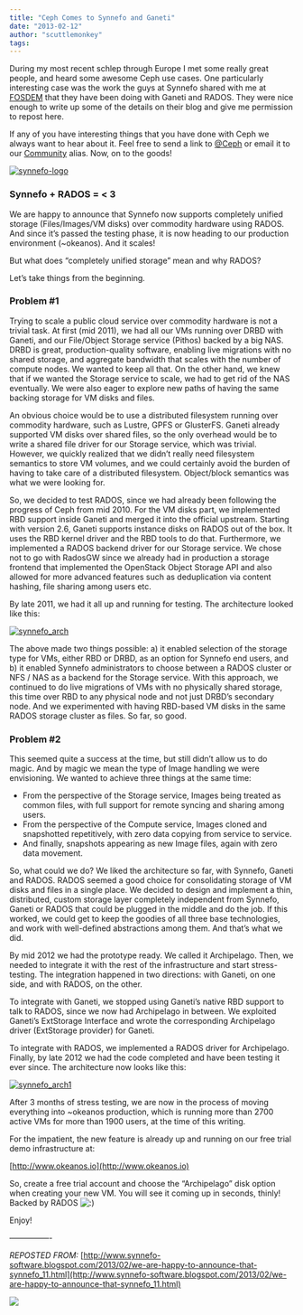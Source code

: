 ```yaml
---
title: "Ceph Comes to Synnefo and Ganeti"
date: "2013-02-12"
author: "scuttlemonkey"
tags:
---
```


During my most recent schlep through Europe I met some really great people, and heard some awesome Ceph use cases. One particularly interesting case was the work the guys at Synnefo shared with me at [FOSDEM](https://fosdem.org/2013/) that they have been doing with Ganeti and RADOS. They were nice enough to write up some of the details on their blog and give me permission to repost here.

If any of you have interesting things that you have done with Ceph we always want to hear about it. Feel free to send a link to [@Ceph](https://x.com/ceph) or email it to our [Community](mailto:community@inktank.com) alias. Now, on to the goods!

[![](images/synnefo-logo.png "synnefo-logo")](http://www.synnefo.org/)

### Synnefo + RADOS = < 3

We are happy to announce that Synnefo now supports completely unified storage (Files/Images/VM disks) over commodity hardware using RADOS. And since it’s passed the testing phase, it is now heading to our production environment (~okeanos). And it scales!

But what does “completely unified storage” mean and why RADOS?

Let’s take things from the beginning.

### Problem #1

Trying to scale a public cloud service over commodity hardware is not a trivial task. At first (mid 2011), we had all our VMs running over DRBD with Ganeti, and our File/Object Storage service (Pithos) backed by a big NAS. DRBD is great, production-quality software, enabling live migrations with no shared storage, and aggregate bandwidth that scales with the number of compute nodes. We wanted to keep all that. On the other hand, we knew that if we wanted the Storage service to scale, we had to get rid of the NAS eventually. We were also eager to explore new paths of having the same backing storage for VM disks and files.

An obvious choice would be to use a distributed filesystem running over commodity hardware, such as Lustre, GPFS or GlusterFS. Ganeti already supported VM disks over shared files, so the only overhead would be to write a shared file driver for our Storage service, which was trivial. However, we quickly realized that we didn’t really need filesystem semantics to store VM volumes, and we could certainly avoid the burden of having to take care of a distributed filesystem. Object/block semantics was what we were looking for.

So, we decided to test RADOS, since we had already been following the progress of Ceph from mid 2010. For the VM disks part, we implemented RBD support inside Ganeti and merged it into the official upstream. Starting with version 2.6, Ganeti supports instance disks on RADOS out of the box. It uses the RBD kernel driver and the RBD tools to do that. Furthermore, we implemented a RADOS backend driver for our Storage service. We chose not to go with RadosGW since we already had in production a storage frontend that implemented the OpenStack Object Storage API and also allowed for more advanced features such as deduplication via content hashing, file sharing among users etc.

By late 2011, we had it all up and running for testing. The architecture looked like this:

[![](images/synnefo_arch-300x184.png "synnefo_arch")](http://ceph.com/wp-content/uploads/2013/02/synnefo_arch.png)

The above made two things possible: a) it enabled selection of the storage type for VMs, either RBD or DRBD, as an option for Synnefo end users, and b) it enabled Synnefo administrators to choose between a RADOS cluster or NFS / NAS as a backend for the Storage service. With this approach, we continued to do live migrations of VMs with no physically shared storage, this time over RBD to any physical node and not just DRBD’s secondary node. And we experimented with having RBD-based VM disks in the same RADOS storage cluster as files. So far, so good.

### Problem #2

This seemed quite a success at the time, but still didn’t allow us to do magic. And by magic we mean the type of Image handling we were envisioning. We wanted to achieve three things at the same time:

- From the perspective of the Storage service, Images being treated as common files, with full support for remote syncing and sharing among users.
- From the perspective of the Compute service, Images cloned and snapshotted repetitively, with zero data copying from service to service.
- And finally, snapshots appearing as new Image files, again with zero data movement.

So, what could we do? We liked the architecture so far, with Synnefo, Ganeti and RADOS. RADOS seemed a good choice for consolidating storage of VM disks and files in a single place. We decided to design and implement a thin, distributed, custom storage layer completely independent from Synnefo, Ganeti or RADOS that could be plugged in the middle and do the job. If this worked, we could get to keep the goodies of all three base technologies, and work with well-defined abstractions among them. And that’s what we did.

By mid 2012 we had the prototype ready. We called it Archipelago. Then, we needed to integrate it with the rest of the infrastructure and start stress-testing. The integration happened in two directions: with Ganeti, on one side, and with RADOS, on the other.

To integrate with Ganeti, we stopped using Ganeti’s native RBD support to talk to RADOS, since we now had Archipelago in between. We exploited Ganeti’s ExtStorage Interface and wrote the corresponding Archipelago driver (ExtStorage provider) for Ganeti.

To integrate with RADOS, we implemented a RADOS driver for Archipelago. Finally, by late 2012 we had the code completed and have been testing it ever since. The architecture now looks like this:

[![](images/synnefo_arch1-300x184.png "synnefo_arch1")](http://ceph.com/wp-content/uploads/2013/02/synnefo_arch1.png)

After 3 months of stress testing, we are now in the process of moving everything into ~okeanos production, which is running more than 2700 active VMs for more than 1900 users, at the time of this writing.

For the impatient, the new feature is already up and running on our free trial demo infrastructure at:

[http://www.okeanos.io](http://www.okeanos.io)

So, create a free trial account and choose the “Archipelago” disk option when creating your new VM. You will see it coming up in seconds, thinly! Backed by RADOS ![:)](http://ceph.com/wp-includes/images/smilies/icon_smile.gif)

Enjoy!

—————-

_REPOSTED FROM:_ [http://www.synnefo-software.blogspot.com/2013/02/we-are-happy-to-announce-that-synnefo_11.html](http://www.synnefo-software.blogspot.com/2013/02/we-are-happy-to-announce-that-synnefo_11.html)

![](http://track.hubspot.com/__ptq.gif?a=268973&k=14&bu=http://ceph.com&r=http://ceph.com/community/ceph-comes-to-synnefo-and-ganeti/&bvt=rss&p=wordpress)
